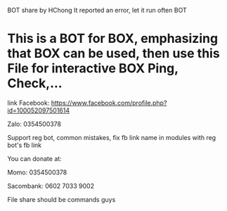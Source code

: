 BOT share by HChong
It reported an error, let it run often BOT 
# This is a BOT for BOX, emphasizing that BOX can be used, then use this File for interactive BOX Ping, Check,...

link Facebook: https://www.facebook.com/profile.php?id=100052097501614

Zalo: 0354500378

Support reg bot, common mistakes, fix fb link name in modules with reg bot's fb link

You can donate at:

Momo: 0354500378

Sacombank: 0602 7033 9002

File share should be commands guys
